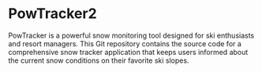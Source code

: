 # PowTracker2
PowTracker is a powerful snow monitoring tool designed for ski enthusiasts and resort managers. This Git repository contains the source code for a comprehensive snow tracker application that keeps users informed about the current snow conditions on their favorite ski slopes.
